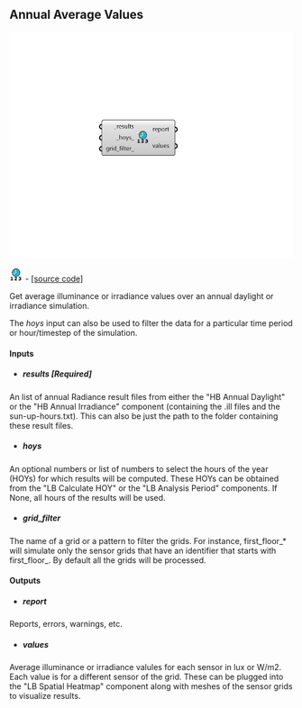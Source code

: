 ## Annual Average Values

![](../../images/components/Annual_Average_Values.png)

![](../../images/icons/Annual_Average_Values.png) - [[source code]](https://github.com/ladybug-tools/honeybee-grasshopper-radiance/blob/master/honeybee_grasshopper_radiance/src//HB%20Annual%20Average%20Values.py)


Get average illuminance or irradiance values over an annual daylight or irradiance simulation. 

The _hoys_ input can also be used to filter the data for a particular time period or hour/timestep of the simulation. 



#### Inputs
* ##### results [Required]
An list of annual Radiance result files from either the "HB Annual Daylight" or the "HB Annual Irradiance" component (containing the .ill files and the sun-up-hours.txt). This can also be just the path to the folder containing these result files. 
* ##### hoys 
An optional numbers or list of numbers to select the hours of the year (HOYs) for which results will be computed. These HOYs can be obtained from the "LB Calculate HOY" or the "LB Analysis Period" components. If None, all hours of the results will be used. 
* ##### grid_filter 
The name of a grid or a pattern to filter the grids. For instance, first_floor_* will simulate only the sensor grids that have an identifier that starts with first_floor_. By default all the grids will be processed. 

#### Outputs
* ##### report
Reports, errors, warnings, etc. 
* ##### values
Average illuminance or irradiance valules for each sensor in lux or W/m2. Each value is for a different sensor of the grid. These can be plugged into the "LB Spatial Heatmap" component along with meshes of the sensor grids to visualize results. 